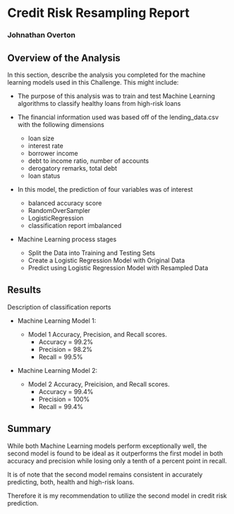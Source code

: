 # Credit Risk Resampling Report
### Johnathan Overton

## Overview of the Analysis

In this section, describe the analysis you completed for the machine learning models used in this Challenge. This might include:

* The purpose of this analysis was to train and test Machine Learning algorithms to classify healthy loans from high-risk loans
* The financial information used was based off of the lending_data.csv with the following dimensions
  * loan size
  * interest rate
  * borrower income
  * debt to income ratio, number of accounts
  * derogatory remarks, total debt
  * loan status

* In this model, the prediction of four variables was of interest
  * balanced accuracy score
  * RandomOverSampler
  * LogisticRegression
  * classification report imbalanced
* Machine Learning process stages
  * Split the Data into Training and Testing Sets
  * Create a Logistic Regression Model with Original Data
  * Predict using Logistic Regression Model with Resampled Data


## Results

Description of classification reports

* Machine Learning Model 1:
  * Model 1 Accuracy, Precision, and Recall scores.
      * Accuracy  = 99.2%
      * Precision = 98.2%
      * Recall = 99.5%



* Machine Learning Model 2:
  * Model 2 Accuracy, Preicision, and Recall scores.
    * Accuracy = 99.4%
    * Precision = 100%
    * Recall = 99.4%

## Summary

While both Machine Learning models perform exceptionally well, the second model is found to be ideal as it outperforms the first model in both accuracy and precision while losing only a tenth of a percent point in recall.

It is of note that the second model remains consistent in accurately predicting, both, health and high-risk loans.

Therefore it is my recommendation to utilize the second model in credit risk prediction.
